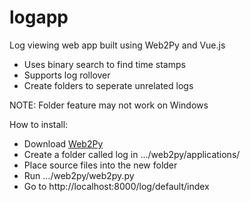 # logapp
Log viewing web app built using Web2Py and Vue.js
* Uses binary search to find time stamps
* Supports log rollover
* Create folders to seperate unrelated logs


NOTE: Folder feature may not work on Windows


How to install:
* Download [Web2Py](http://www.web2py.com/init/default/download)
* Create a folder called log in .../web2py/applications/
* Place source files into the new folder
* Run .../web2py/web2py.py
* Go to http://localhost:8000/log/default/index
